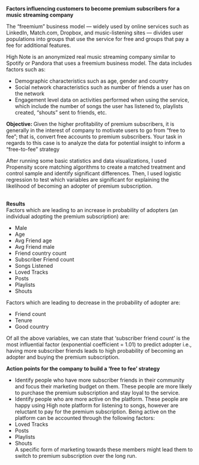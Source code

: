 <b> Factors influencing customers to become premium subscribers for a music streaming company </b>

The “freemium” business model — widely used by online services such as LinkedIn, Match.com, Dropbox, and music-listening sites — divides user populations into groups that use the service for free and groups that pay a fee for additional features.

High Note is an anonymized real music streaming company similar to Spotify or Pandora that uses a freemium business model. The data includes factors such as: <br> 
- Demographic characteristics such as age, gender and country
- Social network characteristics such as number of friends a user has on the network
- Engagement level data on activities performed when using the service, which include the number of songs the user has listened to, playlists created, “shouts” sent to friends, etc.

<b> Objective: </b>
Given the higher profitability of premium subscribers, it is generally in the interest of company to motivate users to go from “free to fee”; that is, convert free accounts to premium subscribers. Your task in regards to this case is to analyze the data for potential insight to inform a “free-to-fee” strategy

After running some basic statistics and data visualizations, I used Propensity score matching algorithms to create a matched  treatment and control sample and identify significant differences.
Then, I used logistic regression to test which variables are significant for explaining the likelihood of becoming an adopter of premium subscription. <br> <br>

<b> Results </b> <br>
Factors which are leading to an increase in probability of adopters (an individual adopting the premium subscription) are: <br>
-	Male
-	Age
-	Avg Friend age
-	Avg Friend male
-	Friend country count
-	Subscriber Friend count
-	Songs Listened
-	Loved Tracks
-	Posts
-	Playlists
-	Shouts

Factors which are leading to decrease in the probability of adopter are: <br>
-	Friend count
-	Tenure
-	Good country

Of all the above variables, we can state that ‘subscriber friend count’ is the most influential factor (exponential coefficient = 1.01) to predict adopter i.e., having more subscriber friends leads to high probability of becoming an adopter and buying the premium subscription. <br>

<b> Action points for the company to build a ‘free to fee’ strategy </b>
-	Identify people who have more subscriber friends in their community and focus their marketing budget on them. These people are more likely to purchase the premium subscription and stay loyal to the service. <br>
-	Identify people who are more active on the platform. These people are happy using High note platform for listening to songs, however are reluctant to pay for the premium subscription. Being active on the platform can be accounted through the following factors: <br>
- Loved Tracks
- Posts
- Playlists
- Shouts <br>
A specific form of marketing towards these members might lead them to switch to premium subscription over the long run.
